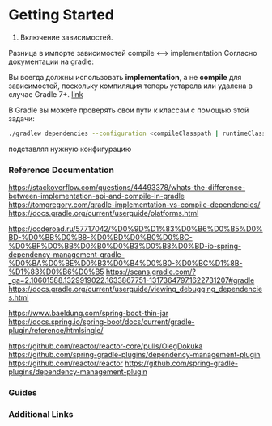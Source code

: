 # Getting Started

1. Включение зависимостей. 

Разница в импорте зависимостей compile <--> implementation
Согласно документации на gradle:

Вы всегда должны использовать **implementation**, а не **compile** для зависимостей, поскольку компиляция теперь устарела или удалена в случае Gradle 7+.
[link](https://tomgregory.com/gradle-implementation-vs-compile-dependencies/)

В Gradle вы можете проверять свои пути к классам с помощью этой задачи:
```bash
./gradlew dependencies --configuration <compileClasspath | runtimeClasspath>
```
подставляя нужную конфигурацию

### Reference Documentation

https://stackoverflow.com/questions/44493378/whats-the-difference-between-implementation-api-and-compile-in-gradle
https://tomgregory.com/gradle-implementation-vs-compile-dependencies/
https://docs.gradle.org/current/userguide/platforms.html

https://coderoad.ru/57717042/%D0%9D%D1%83%D0%B6%D0%B5%D0%BD-%D0%BB%D0%B8-%D0%BD%D0%B0%D0%BC-%D0%BF%D0%BB%D0%B0%D0%B3%D0%B8%D0%BD-io-spring-dependency-management-gradle-%D0%BA%D0%BE%D0%B3%D0%B4%D0%B0-%D0%BC%D1%8B-%D1%83%D0%B6%D0%B5
https://scans.gradle.com/?_ga=2.10601588.1329919022.1633867751-1317364797.1622731207#gradle
https://docs.gradle.org/current/userguide/viewing_debugging_dependencies.html

https://www.baeldung.com/spring-boot-thin-jar
https://docs.spring.io/spring-boot/docs/current/gradle-plugin/reference/htmlsingle/

https://github.com/reactor/reactor-core/pulls/OlegDokuka
https://github.com/spring-gradle-plugins/dependency-management-plugin
https://github.com/reactor/reactor
https://github.com/spring-gradle-plugins/dependency-management-plugin
### Guides


### Additional Links

